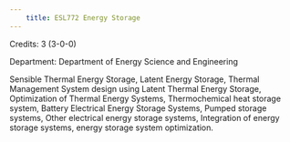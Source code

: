 ```yaml
---
    title: ESL772 Energy Storage
---
```

Credits: 3 (3-0-0)

Department: Department of Energy Science and Engineering

Sensible Thermal Energy Storage, Latent Energy Storage, Thermal Management System design using Latent Thermal Energy Storage, Optimization of Thermal Energy Systems, Thermochemical heat storage system, Battery Electrical Energy Storage Systems, Pumped storage systems, Other electrical energy storage systems, Integration of energy storage systems, energy storage system optimization.
